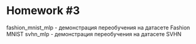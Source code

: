# Homework #3

fashion_mnist_mlp - демонстрация переобучения на датасете Fashion MNIST
svhn_mlp - демонстрация переобучения на датасете SVHN